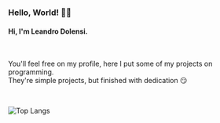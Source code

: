 ### Hello, World! :biking_man:

####  Hi, I'm Leandro Dolensi. 
<br/>


You'll feel free on my profile, here I put some of my projects on programming. <br/>
They're simple projects, but finished with dedication :smirk:

<br/>

![Top Langs](https://github-readme-stats.vercel.app/api/top-langs/?username=LeandroDolensi&theme=maroongold)

